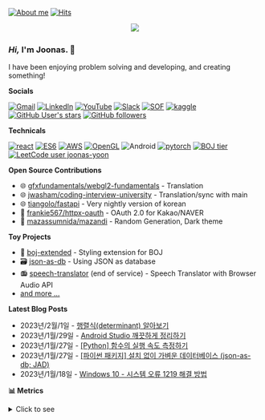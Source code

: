 [![About me](https://img.shields.io/badge/joonas.io-394f35?style=flat&link=https://www.joonas.io)](https://www.joonas.io) [![Hits](https://hits.seeyoufarm.com/api/count/incr/badge.svg?url=https%3A%2F%2Fgithub.com%2Fjoonas-yoon%2Fhit-counter)](https://hits.seeyoufarm.com)

<div align="center">
  <a href="http://joonas.io">
    <img src="https://gist.githubusercontent.com/joonas-yoon/9748a2dcd55ece44ce23af6e87198e20/raw/033f5ecaf13e623001bddf7a19464fcb2ab55174/animate-logo.svg" width=512>
  </a>
</div>

### _Hi,_ I'm Joonas. 👋

I have been enjoying problem solving and developing, and creating something!

**Socials**

[![Gmail](https://img.shields.io/badge/Gmail-d14836?style=flat&logo=Gmail&logoColor=white&link=mailto:joonas.yoon@gmail.com)](mailto:joonas.yoon@gmail.com)
[![LinkedIn](https://img.shields.io/badge/LinkedIn-blue?style=flat&logo=Linkedin&logoColor=white&link=https://www.linkedin.com/in/joona-yoon/)](https://www.linkedin.com/in/joona-yoon/)
[![YouTube](https://img.shields.io/badge/YouTube-FF0000?style=flat&logo=YouTube&logoColor=white&link=https://www.youtube.com/channel/UCW_Xd7_XypcKPVvIQV8f6cA)](https://www.youtube.com/channel/UCW_Xd7_XypcKPVvIQV8f6cA)
[![Slack](https://img.shields.io/badge/Slack-4A154B?style=flat&logo=slack&logoColor=white)](https://joonas-yoon.slack.com)
[![SOF](https://img.shields.io/badge/-Stackoverflow-FE7A16?style=flat&logo=stack-overflow&logoColor=white)](https://stackoverflow.com/users/13677554/joona-yoon)
[![kaggle](https://img.shields.io/badge/kaggle-20beff?style=flat&logo=kaggle&logoColor=white)](https://www.kaggle.com/joonasyoon)
[![GitHub User's stars](https://img.shields.io/github/stars/joonas-yoon?color=fafa2f&logo=github)](#)
[![GitHub followers](https://img.shields.io/github/followers/joonas-yoon?logo=github)](#)

**Technicals**

[![react](https://img.shields.io/badge/ReactJS-%2320232a.svg?style=flat&logo=react&logoColor=%2361DAFB)](#)
[![ES6](https://img.shields.io/badge/ES6-%23323330.svg?style=flat&logo=javascript&logoColor=%23F7DF1E)](#)
[![AWS](https://img.shields.io/badge/AWS-%23FF9900.svg?style=flat&logo=amazon-aws&logoColor=white)](#)
[![OpenGL](https://img.shields.io/badge/OpenGL-%23FFFFFF.svg?style=flat&logo=opengl)](#)
![Android](https://img.shields.io/badge/Android-3DDC84?style=flat&logo=android&logoColor=white)
[![pytorch](https://img.shields.io/badge/PyTorch-%23EE4C2C.svg?style=flat&logo=PyTorch&logoColor=white)](#)
[![BOJ tier](http://mazassumnida.wtf/api/mini/generate_badge?boj=joonas)](https://www.acmicpc.net/user/joonas)
[![LeetCode user joonas-yoon](https://img.shields.io/badge/dynamic/json?style=flat-square&labelColor=black&color=%23ffa116&label=LeetCode&query=solved&url=https%3A%2F%2Fleetcode-badge.vercel.app%2Fapi%2Fusers%2Fjoonas-yoon&logo=leetcode&logoColor=yellow)](https://leetcode.com/joonas-yoon/) 

**Open Source Contributions**

- 🌐 [gfxfundamentals/webgl2-fundamentals](https://github.com/gfxfundamentals/webgl2-fundamentals) - Translation
- 🌐 [jwasham/coding-interview-university](https://github.com/jwasham/coding-interview-university) - Translation/sync with main
- 🌐 [tiangolo/fastapi](https://github.com/tiangolo/fastapi) - Very nightly version of korean
- 🧙 [frankie567/httpx-oauth](https://github.com/frankie567/httpx-oauth) - OAuth 2.0 for Kakao/NAVER
- 🧙 [mazassumnida/mazandi](https://github.com/mazassumnida/mazandi) - Random Generation, Dark theme

**Toy Projects**

- 🎨 [boj-extended](https://github.com/joonas-yoon/boj-extended) - Styling extension for BOJ
- 🗃️ [json-as-db](https://github.com/joonas-yoon/json-as-db) - Using JSON as database
- 📻 [speech-translator](https://github.com/joonas-yoon/speech-translator) (end of service) - Speech Translator with Browser Audio API
- [and more ...](https://www.joonas.io/#apps)

**Latest Blog Posts**
<!-- feed start -->
- 2023년/2월/1일 - [행렬식(determinant) 알아보기](https://blog.joonas.io/241)
- 2023년/1월/29일 - [Android Studio 깨끗하게 정리하기](https://blog.joonas.io/240)
- 2023년/1월/27일 - [[Python] 함수의 실행 속도 측정하기](https://blog.joonas.io/239)
- 2023년/1월/27일 - [[파이썬 패키지] 설치 없이 가벼운 데이터베이스 (json-as-db; JAD)](https://blog.joonas.io/238)
- 2023년/1월/18일 - [Windows 10 - 시스템 오류 1219 해결 방법](https://blog.joonas.io/237)
<!-- feed end -->


**📊 Metrics**
<details>
<summary>Click to see</summary>

<div align="center">
  
![Metrics](./metrics.svg)

</div>

</details>
